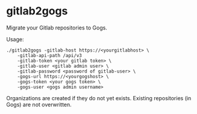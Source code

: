 # gitlab2gogs

Migrate your Gitlab repositories to Gogs.

Usage:

```
./gitlab2gogs -gitlab-host https://<yourgitlabhost> \
    -gitlab-api-path /api/v3
    -gitlab-token <your gitlab token> \
    -gitlab-user <gitlab admin user> \
    -gitlab-password <password of gitlab-user> \
    -gogs-url https://<yourgogshost> \
    -gogs-token <your gogs token> \
    -gogs-user <gogs admin username>
```

Organizations are created if they do not yet exists.
Existing repositories (in Gogs) are not overwritten.
